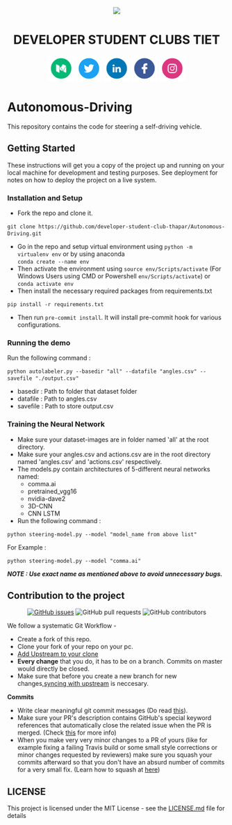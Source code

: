 <div align = "center">

<img height=200px src= "https://github.com/developer-student-club-thapar/officialWebsite/blob/master/Frontend/src/assets/dsc_logo.png">

<h1>DEVELOPER STUDENT CLUBS TIET</h1>

<a href="https://medium.com/developer-student-clubs-tiet"><img src="https://github.com/aritraroy/social-icons/blob/master/medium-icon.png?raw=true" width="60"></a>
<a href="https://twitter.com/dsctiet"><img src="https://github.com/aritraroy/social-icons/blob/master/twitter-icon.png?raw=true" width="60"></a>
<a href="https://www.linkedin.com/company/developer-student-club-thapar"><img src="https://github.com/aritraroy/social-icons/blob/master/linkedin-icon.png?raw=true" width="60"></a>
<a href="https://facebook.com/dscthapar"><img src="https://github.com/aritraroy/social-icons/blob/master/facebook-icon.png?raw=true" width="60"></a>
<a href="https://instagram.com/dsc.tiet"><img src="https://github.com/aritraroy/social-icons/blob/master/instagram-icon.png?raw=true" width="60"></a>

</div>


# Autonomous-Driving

This repository contains the code for steering a self-driving vehicle.

## Getting Started

These instructions will get you a copy of the project up and running on your local machine for development and testing purposes. See deployment for notes on how to deploy the project on a live system.

### Installation and Setup

* Fork the repo and clone it.
```
git clone https://github.com/developer-student-club-thapar/Autonomous-Driving.git
```
* Go in the repo and setup virtual environment using `python -m virtualenv env` or by using anaconda <br />`conda create --name env`  
* Then activate the environment using `source env/Scripts/activate` (For Windows Users using CMD or Powershell `env/Scripts/activate`) or
`conda activate env`
* Then install the necessary required packages from requirements.txt
```
pip install -r requirements.txt
```
* Then run `pre-commit install`. It will install pre-commit hook for various configurations.

### Running the demo
Run the following command : 
```
python autolabeler.py --basedir "all" --datafile "angles.csv" --savefile "./output.csv"
```
* basedir : Path to folder that dataset folder
* datafile : Path to angles.csv
* savefile : Path to store output.csv

### Training the Neural Network
* Make sure your dataset-images are in folder named 'all' at the root directory.
* Make sure your angles.csv and actions.csv are in the root directory named 'angles.csv' and 'actions.csv' respectively.
* The models.py contain architectures of 5-different neural networks named: 
   * comma.ai
   * pretrained_vgg16
   * nvidia-dave2
   * 3D-CNN
   * CNN LSTM
 * Run the following command : 
 ```
 python steering-model.py --model "model_name from above list"
 ```
 For Example : 
 ```
 python steering-model.py --model "comma.ai"
 ```
 ***NOTE : Use exact name as mentioned above to avoid unnecessary bugs.***

Contribution to the project
------------
<div align="center">

[![GitHub issues](https://img.shields.io/github/issues/developer-student-club-thapar/Autonomous-Driving?logo=github)](https://github.com/developer-student-club-thapar/Autonomous-Driving/issues) ![GitHub pull requests](https://img.shields.io/github/issues-pr-raw/developer-student-club-thapar/Autonomous-Driving?logo=git&logoColor=white) ![GitHub contributors](https://img.shields.io/github/contributors/developer-student-club-thapar/Autonomous-Driving?logo=github)

</div>
We follow a systematic Git Workflow -

- Create a fork of this repo.
- Clone your fork of your repo on your pc.
- [Add Upstream to your clone](https://help.github.com/en/github/collaborating-with-issues-and-pull-requests/configuring-a-remote-for-a-fork)
- **Every change** that you do, it has to be on a branch. Commits on master would directly be closed.
- Make sure that before you create a new branch for new changes,[syncing with upstream](https://help.github.com/en/github/collaborating-with-issues-and-pull-requests/syncing-a-fork) is neccesary.

**Commits**
* Write clear meaningful git commit messages (Do read [this](http://chris.beams.io/posts/git-commit/)).
* Make sure your PR's description contains GitHub's special keyword references that automatically close the related issue when the PR is merged. (Check [this](https://github.com/blog/1506-closing-issues-via-pull-requests) for more info)
* When you make very very minor changes to a PR of yours (like for example fixing a failing Travis build or some small style corrections or minor changes requested by reviewers) make sure you squash your commits afterward so that you don't have an absurd number of commits for a very small fix. (Learn how to squash at [here](https://davidwalsh.name/squash-commits-git))


## LICENSE
This project is licensed under the MIT License - see the [LICENSE.md](LICENSE.md) file for details

